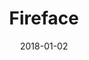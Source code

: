 ---
layout: site
title: "Fireface"
date: 2018-01-02
categories: [community]
version: 2.4.5
major: 2
minor: 4
patch: 5
slug: fireface
link: https://fireface.social/
submitter: lpolepeddi
permalink: /sites/:slug
---